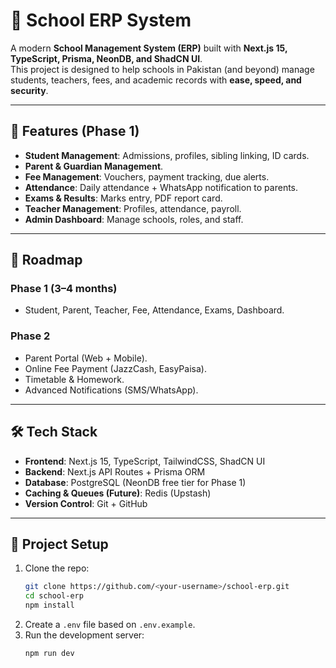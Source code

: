# 🏫 School ERP System

A modern **School Management System (ERP)** built with **Next.js 15, TypeScript, Prisma, NeonDB, and ShadCN UI**.  
This project is designed to help schools in Pakistan (and beyond) manage students, teachers, fees, and academic records with **ease, speed, and security**.

---

## 🚀 Features (Phase 1)

- **Student Management**: Admissions, profiles, sibling linking, ID cards.
- **Parent & Guardian Management**.
- **Fee Management**: Vouchers, payment tracking, due alerts.
- **Attendance**: Daily attendance + WhatsApp notification to parents.
- **Exams & Results**: Marks entry, PDF report card.
- **Teacher Management**: Profiles, attendance, payroll.
- **Admin Dashboard**: Manage schools, roles, and staff.

---

## 📅 Roadmap

### Phase 1 (3–4 months)

- Student, Parent, Teacher, Fee, Attendance, Exams, Dashboard.

### Phase 2

- Parent Portal (Web + Mobile).
- Online Fee Payment (JazzCash, EasyPaisa).
- Timetable & Homework.
- Advanced Notifications (SMS/WhatsApp).

---

## 🛠️ Tech Stack

- **Frontend**: Next.js 15, TypeScript, TailwindCSS, ShadCN UI
- **Backend**: Next.js API Routes + Prisma ORM
- **Database**: PostgreSQL (NeonDB free tier for Phase 1)
- **Caching & Queues (Future)**: Redis (Upstash)
- **Version Control**: Git + GitHub

---

## 📂 Project Setup

1. Clone the repo:
   ```bash
   git clone https://github.com/<your-username>/school-erp.git
   cd school-erp
   npm install
   ```
2. Create a `.env` file based on `.env.example`.
3. Run the development server:
   ```bash
   npm run dev
   ```
